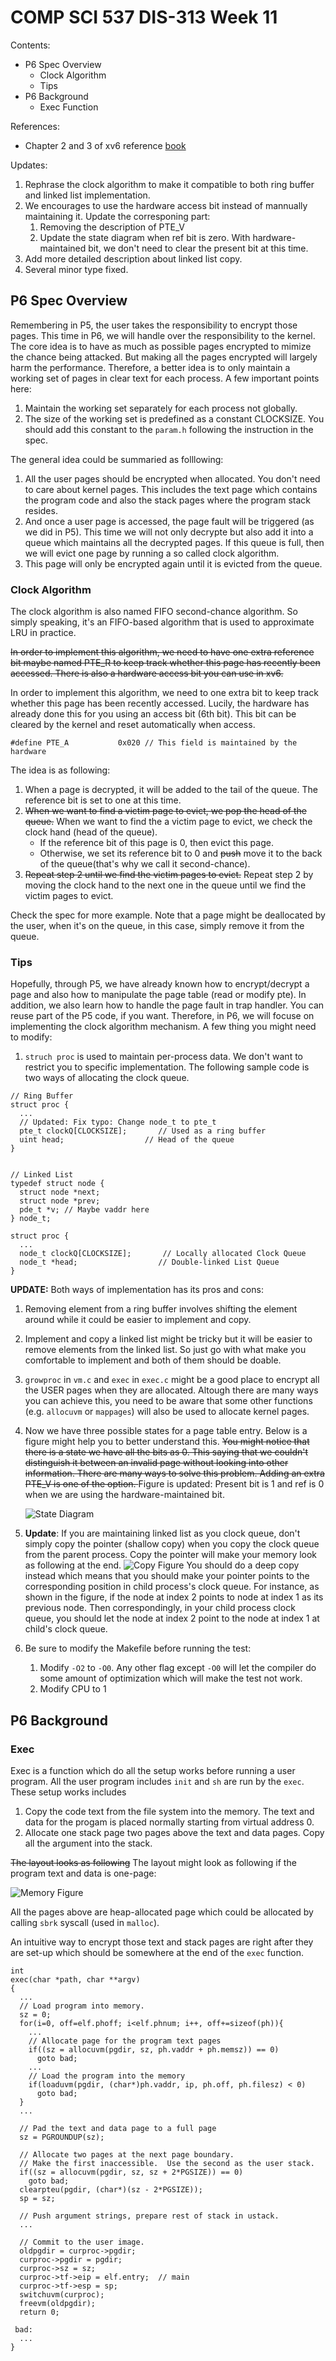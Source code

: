 # COMP SCI 537 DIS-313 Week 11
Contents:
- P6 Spec Overview
  - Clock Algorithm
  - Tips
- P6 Background
  - Exec Function

References:
- Chapter 2 and 3 of xv6 reference [book](https://pdos.csail.mit.edu/6.828/2014/xv6/book-rev8.pdf)

Updates:
1. Rephrase the clock algorithm to make it compatible to both ring buffer and linked list implementation.
2. We encourages to use the hardware access bit instead of mannually maintaining it. Update the corresponing part:
   1. Removing the description of PTE_V
   2. Update the state diagram when ref bit is zero. With hardware-maintained bit, we don't need to clear the present bit at this time.
3. Add more detailed description about linked list copy.
4. Several minor type fixed.

## P6 Spec Overview
Remembering in P5, the user takes the responsibility to encrypt those pages. This time in P6, we will handle over the responsibility to the kernel. The core idea is to have as much as possible pages encrypted to mimize the chance being attacked. But making all the pages encrypted will largely harm the performance. Therefore, a better idea is to only maintain a working set of pages in clear text for each process. A few important points here:
1. Maintain the working set separately for each process not globally.
2. The size of the working set is predefined as a constant CLOCKSIZE. You should add this constant to the `param.h` following the instruction in the spec.

The general idea could be summaried as folllowing:
1. All the user pages should be encrypted when allocated. You don't need to care about kernel pages. This includes the text page which contains the program code and also the stack pages where the program stack resides. 
2. And once a user page is accessed, the page fault will be triggered (as we did in P5). This time we will not only decrypte but also add it into a queue which maintains all the decrypted pages. If this queue is full, then we will evict one page by running a so called clock algorithm.
3. This page will only be encrypted again until it is evicted from the queue.

### Clock Algorithm 
The clock algorithm is also named FIFO second-chance algorithm. So simply speaking, it's an FIFO-based algorithm that is used to approximate LRU in practice. 

<del>In order to implement this algorithm, we need to have one extra reference bit maybe named PTE_R to keep track whether this page has recently been accessed. There is also a hardware access bit you can use in xv6. </del> 

In order to implement this algorithm, we need to one extra bit to keep track whether this page has been recently accessed. Lucily, the hardware has already done this for you using an access bit (6th bit). This bit can be cleared by the kernel and reset automatically when access.
~~~[c]
#define PTE_A           0x020 // This field is maintained by the hardware
~~~
The idea is as following:
1. When a page is decrypted, it will be added to the tail of the queue. The reference bit is set to one at this time.
2. <del>When we want to find a victim page to evict, we pop the head of the queue.</del>
   When we want to find the a victim page to evict, we check the clock hand (head of the queue).
     - If the reference bit of this page is 0, then evict this page.
     - Otherwise, we set its reference bit to 0 and <del>push</del> move it to the back of the queue(that's why we call it second-chance).
3. <del>Repeat step 2 until we find the victim pages to evict.</del> Repeat step 2 by moving the clock hand to the next one in the queue until we find the victim pages to evict.

Check the spec for more example. Note that a page might be deallocated by the user, when it's on the queue, in this case, simply remove it from the queue.

### Tips
Hopefully, through P5, we have already known how to encrypt/decrypt a page and also how to manipulate the page table (read or modify pte). In addition, we also learn how to handle the page fault in trap handler. You can reuse part of the P5 code, if you want. Therefore, in P6, we will focuse on implementing the clock algorithm mechanism. A few thing you might need to modify:
1. `struch proc` is used to maintain per-process data. We don't want to restrict you to specific implementation. The following sample code is two ways of allocating the clock queue.
  ```
  // Ring Buffer
  struct proc {
    ...
    // Updated: Fix typo: Change node_t to pte_t
    pte_t clockQ[CLOCKSIZE];       // Used as a ring buffer
    uint head;                  // Head of the queue
  }


  // Linked List 
  typedef struct node {
    struct node *next;
    struct node *prev;
    pde_t *v; // Maybe vaddr here
  } node_t;

  struct proc {
    ...
    node_t clockQ[CLOCKSIZE];       // Locally allocated Clock Queue 
    node_t *head;                  // Double-linked List Queue
  }

  ```
  **UPDATE:** Both ways of implementation has its pros and cons:
  1. Removing element from a ring buffer involves shifting the element around while it could be easier to implement and copy.
  2. Implement and copy a linked list might be tricky but it will be easier to remove elements from the linked list.
  So just go with what make you comfortable to implement and both of them should be doable.
2. `growproc` in `vm.c` and `exec` in `exec.c` might be a good place to encrypt all the USER pages when they are allocated. Altough there are many ways you can achieve this, you need to be aware that some other functions (e.g. `allocuvm` or  `mappages`) will also be used to allocate kernel pages.
3. Now we have three possible states for a page table entry. Below is a figure might help you to better understand this. <del>You might notice that there is a state we have all the bits as 0. This saying that we couldn't distinguish it between an invalid page without looking into other information. There are many ways to solve this problem. Adding an extra PTE_V is one of the option. </del> Figure is updated: Present bit is 1 and ref is 0 when we are using the hardware-maintained bit.
      
      ![State Diagram](state_diagram.jpeg)
4. **Update**: If you are maintaining linked list as you clock queue, don't simply copy the pointer (shallow copy) when you copy the clock queue from the parent process. Copy the pointer will make your memory look as following at the end.
      ![Copy Figure](copy.jpeg)
You should do a deep copy instead which means that you should make your pointer points to the corresponding position in child process's clock queue. For instance, as shown in the figure, if the node at index 2 points to node at index 1 as its previous node. Then correspondingly, in your child process clock queue, you should let the node at index 2 point to the node at index 1 at child's clock queue.
5. Be sure to modify the Makefile before running the test:
   1. Modify `-O2` to `-O0`. Any other flag except `-O0` will let the compiler do some amount of optimization which will make the test not work.
   2. Modify CPU to 1 
## P6 Background
### Exec
Exec is a function which do all the setup works before running a user program. All the user program includes `init` and `sh` are run by the `exec`. These setup works includes
1. Copy the code text from the file system into the memory. The text and data for the progam is placed normally starting from virtual address 0.
2. Allocate one stack page two pages above the text and data pages. Copy all the argument into the stack.

<del>The layout looks as following</del> The layout might look as following if the program text and data is one-page:

  ![Memory Figure](memory.jpeg)
  
All the pages above are heap-allocated page which could be allocated by calling `sbrk` syscall (used in `malloc`).

An intuitive way to encrypt those text and stack pages are right after they are set-up which should be somewhere at the end of the `exec` function.

~~~[c]
int
exec(char *path, char **argv)
{
  ...
  // Load program into memory.
  sz = 0;
  for(i=0, off=elf.phoff; i<elf.phnum; i++, off+=sizeof(ph)){
    ...
    // Allocate page for the program text pages
    if((sz = allocuvm(pgdir, sz, ph.vaddr + ph.memsz)) == 0)
      goto bad;
    ...
    // Load the program into the memory
    if(loaduvm(pgdir, (char*)ph.vaddr, ip, ph.off, ph.filesz) < 0)
      goto bad;
  }
  ...

  // Pad the text and data page to a full page
  sz = PGROUNDUP(sz);

  // Allocate two pages at the next page boundary.
  // Make the first inaccessible.  Use the second as the user stack.
  if((sz = allocuvm(pgdir, sz, sz + 2*PGSIZE)) == 0)
    goto bad;
  clearpteu(pgdir, (char*)(sz - 2*PGSIZE));
  sp = sz;

  // Push argument strings, prepare rest of stack in ustack.
  ...

  // Commit to the user image.
  oldpgdir = curproc->pgdir;
  curproc->pgdir = pgdir;
  curproc->sz = sz;
  curproc->tf->eip = elf.entry;  // main
  curproc->tf->esp = sp;
  switchuvm(curproc);
  freevm(oldpgdir);
  return 0;

 bad:
  ...
}
~~~